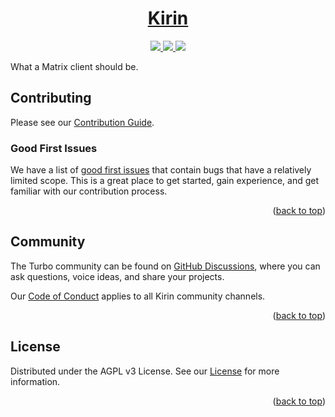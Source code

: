 <!-- markdownlint-disable MD041 MD033 -->

<a name="readme-top"></a>

<p align="center">
  <a href="https://kirin.gg">
    <!-- <picture>
      <source media="(prefers-color-scheme: dark)" srcset="">
      <img src="" height="128">
    </picture> -->
    <h1 align="center">Kirin</h1>
  </a>
</p>

<p align="center">
  <a aria-label="d-one" href="https://d-one.design/">
    <img src="https://img.shields.io/badge/MADE%20BY%20D‒ONE-000000.svg?style=for-the-badge">
  </a>
  <a aria-label="License" href="https://github.com/kirin-team/kirin/blob/main/LICENSE">
    <img src="https://img.shields.io/github/license/kirin-team/kirin.svg?style=for-the-badge&labelColor=000000">
  </a>
  <a aria-label="Community" href="https://github.com/kirin-team/kirin/discussions">
    <img src="https://img.shields.io/github/discussions/kirin-team/kirin.svg?style=for-the-badge&labelColor=000000">
  </a>
</p>

What a Matrix client should be.

## Contributing

Please see our [Contribution Guide](CONTRIBUTING.md).

### Good First Issues

We have a list of [good first issues](https://github.com/kirin-team/kirin/labels/good%20first%20issue) that contain bugs that have a relatively limited scope. This is a great place to get started, gain experience, and get familiar with our contribution process.

<p align="right">(<a href="#readme-top">back to top</a>)</p>

## Community

The Turbo community can be found on [GitHub Discussions](https://github.com/kirin-team/kirin/discussions), where you can ask questions, voice ideas, and share your projects.

Our [Code of Conduct](https://github.com/kirin-team/kirin/blob/main/CODE_OF_CONDUCT.md) applies to all Kirin community channels.

<p align="right">(<a href="#readme-top">back to top</a>)</p>

## License

Distributed under the AGPL v3 License. See our [License](https://github.com/kirin-team/kirin/blob/main/LICENSE) for more information.

<p align="right">(<a href="#readme-top">back to top</a>)</p>
